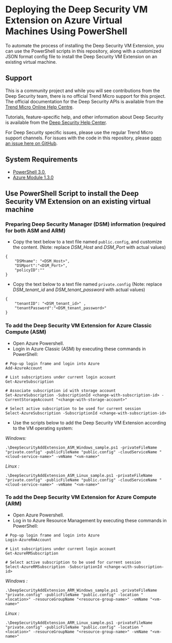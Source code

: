 # Deploying the Deep Security VM Extension on Azure Virtual Machines Using PowerShell

To automate the process of installing the Deep Security VM Extension, you can use the PowerShell scripts in this repository, along with a customized JSON format
config file to install the Deep Security VM Extension on an existing virtual machine.

## Support

This is a community project and while you will see contributions from the Deep Security team, there is no official Trend Micro support for this project. The official documentation for the Deep Security APIs is available from the [Trend Micro Online Help Centre](http://docs.trendmicro.com/en-us/enterprise/deep-security.aspx). 

Tutorials, feature-specific help, and other information about Deep Security is available from the [Deep Security Help Center](https://help.deepsecurity.trendmicro.com/Welcome.html). 

For Deep Security specific issues, please use the regular Trend Micro support channels. For issues with the code in this repository, please [open an issue here on GitHub](https://github.com/deep-security/azure-vm-extensions/issues).

## System Requirements 
- [PowerShell 3.0,](https://www.microsoft.com/en-us/download/details.aspx?id=34595)
- [Azure Module 1.3.0](https://github.com/Azure/azure-powershell/releases/tag/v1.3.0-March2016)

## Use PowerShell Script to install the Deep Security VM Extension on an existing virtual machine

### Preparing Deep Security Manager (DSM) information (required for both ASM and ARM)

- Copy the text below to a text file named `public.config`, and customize the content. (Note: replace *DSM_Host* and *DSM_Port* with actual values)
```
{
    "DSMname": "<DSM_Host>",
    "DSMport":"<DSM_Port>",
    "policyID":""
}
```

- Copy the text below to a text file named `private.config` (Note: replace *DSM_tenant_id* and *DSM_tenant_password* with actual values)
```
{
    "tenantID": "<DSM_tenant_id>" ,
    "tenantPassword":"<DSM_tenant_password>"
}
```

### To add the Deep Security VM Extension for Azure Classic Compute (ASM)

- Open Azure Powershell.
- Login in Azure Classic (ASM) by executing these commands in PowerShell:
```
# Pop-up login frame and login into Azure
Add-AzureAccount
  
# List subscriptions under current login account
Get-AzureSubscription
  
# Associate subscription id with storage account
Set-AzureSubscription -SubscriptionId <change-with-subscription-id> -CurrentStorageAccount "<change-with-storage-account>"
 
# Select active subscription to be used for current session
Select-AzureSubscription -SubscriptionId <change-with-subscription-id>
```
- Use the scripts below to add the Deep Security VM Extension according to the VM operating system:

*Windows:*
```
.\DeepSecurityAddExtension_ASM_Windows_sample.ps1 -privateFileName "private.config" -publicFileName "public.config" -cloudServiceName "<cloud-service-name>" -vmName "<vm-name>"
```
*Linux :*
```
.\DeepSecurityAddExtension_ASM_Linux_sample.ps1 -privateFileName "private.config" -publicFileName "public.config" -cloudServiceName "<cloud-service-name>" -vmName "<vm-name>"
```

### To add the Deep Security VM Extension for Azure Compute (ARM)

- Open Azure Powershell.
- Log in to Azure Resource Management by executing these commands in PowerShell:
```
# Pop-up login frame and login into Azure
Login-AzureRmAccount
  
# List subscriptions under current login account
Get-AzureRMSubscription
    
# Select active subscription to be used for current session
Select-AzureRMSubscription -SubscriptionId <change-with-subscription-id>
```
*Windows :*
```
.\DeepSecurityAddExtension_ARM_Windows_sample.ps1 -privateFileName "private.config" -publicFileName "public.config" -location "<location>" -resourceGroupName "<resource-group-name>" -vmName "<vm-name>"
```
*Linux :*
```
.\DeepSecurityAddExtension_ARM_Linux_sample.ps1 -privateFileName "private.config" -publicFileName "public.config" -location "<location>" -resourceGroupName "<resource-group-name>" -vmName "<vm-name>"
```